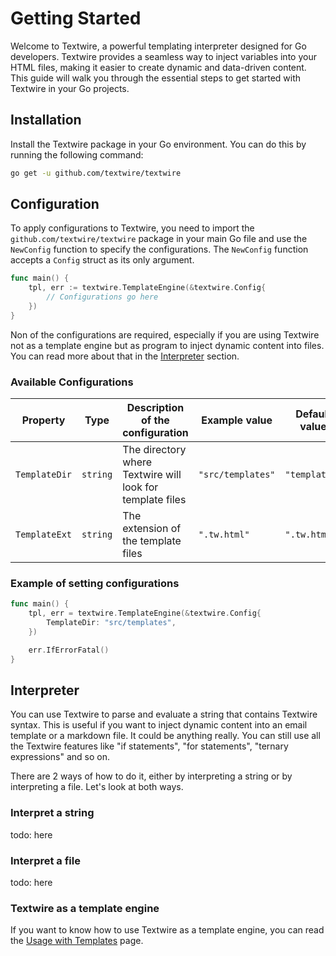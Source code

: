 # Getting Started

Welcome to Textwire, a powerful templating interpreter designed for Go developers. Textwire provides a seamless way to inject variables into your HTML files, making it easier to create dynamic and data-driven content. This guide will walk you through the essential steps to get started with Textwire in your Go projects.

## Installation

Install the Textwire package in your Go environment. You can do this by running the following command:

```bash
go get -u github.com/textwire/textwire
```

## Configuration

To apply configurations to Textwire, you need to import the `github.com/textwire/textwire` package in your main Go file and use the `NewConfig` function to specify the configurations. The `NewConfig` function accepts a `Config` struct as its only argument.

```go
func main() {
    tpl, err := textwire.TemplateEngine(&textwire.Config{
        // Configurations go here
	})
}
```

Non of the configurations are required, especially if you are using Textwire not as a template engine but as program to inject dynamic content into files. You can read more about that in the [Interpreter](#interpreter) section.

### Available Configurations

| Property      | Type     | Description of the configuration                          | Example value     | Default value |
| ------------- | -------- | --------------------------------------------------------- | ----------------- | ------------- |
| `TemplateDir` | `string` | The directory where Textwire will look for template files | `"src/templates"` | `"templates"` |
| `TemplateExt` | `string` | The extension of the template files                       | `".tw.html"`      | `".tw.html"`  |

### Example of setting configurations

```go
func main() {
    tpl, err = textwire.TemplateEngine(&textwire.Config{
        TemplateDir: "src/templates",
	})

	err.IfErrorFatal()
}
```

## Interpreter

You can use Textwire to parse and evaluate a string that contains Textwire syntax. This is useful if you want to inject dynamic content into an email template or a markdown file. It could be anything really. You can still use all the Textwire features like "if statements", "for statements", "ternary expressions" and so on.

There are 2 ways of how to do it, either by interpreting a string or by interpreting a file. Let's look at both ways.

### Interpret a string

todo: here

### Interpret a file

todo: here

### Textwire as a template engine

If you want to know how to use Textwire as a template engine, you can read the [Usage with Templates](/1.x/usage-with-templates) page.